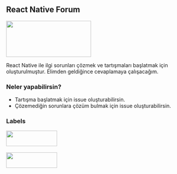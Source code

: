 ## React Native Forum

<image src="./resources/images/logo.png" width="230" height="98">

React Native ile ilgi sorunları çözmek ve tartışmaları başlatmak için oluşturulmuştur. Elimden geldiğince cevaplamaya çalışacağım.

### Neler yapabilirsin?
* Tartışma başlatmak için issue oluşturabilirsin.
* Çözemediğin sorunlara çözüm bulmak için issue oluşturabilirsin.

### Labels
<image src="./resources/images/tartisma.png" width="138" height="42">
<br>
<br>
<image src="./resources/images/yardim-istegi.png" width="138" height="42">
